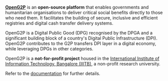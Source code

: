 [**OpenG2P**](https://openg2p.org) is an **open-source platform** that enables governments and humanitarian organisations to deliver critical social benefits directly to those who need them. It facilitates the building of secure, inclusive and efficient registries and digital cash transfer delivery systems.

OpenG2P is a Digital Public Good (DPG) recognised by the DPGA and a significant building block of a country's Digital Public Infrastructure (DPI). OpenG2P contributes to the G2P transfers DPI layer in a digital economy, while leveraging DPGs in other categories. 

OpenG2P is a **not-for-profit project** housed in the [International Institute of Information Technology, Bangalore (IIITB)](https://www.iiitb.ac.in/), a non-profit research university.

Refer to the [documentation](https://docs.openg2p.org) for further details.

